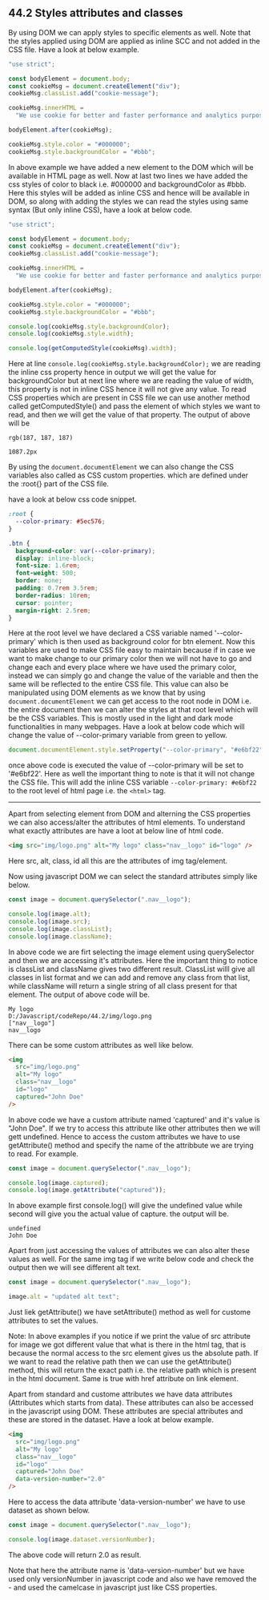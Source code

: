 ## 44.2 Styles attributes and classes

By using DOM we can apply styles to specific elements as well. Note that the styles applied using DOM are applied as inline SCC and not added in the CSS file. Have a look at below example.

```javascript
"use strict";

const bodyElement = document.body;
const cookieMsg = document.createElement("div");
cookieMsg.classList.add("cookie-message");

cookieMsg.innerHTML =
  "We use cookie for better and faster performance and analytics purpose <button class='btn cookie-close-btn'>got it!</button>";

bodyElement.after(cookieMsg);

cookieMsg.style.color = "#000000";
cookieMsg.style.backgroundColor = "#bbb";
```

In above example we have added a new element to the DOM which will be available in HTML page as well. Now at last two lines we have added the css styles of color to black i.e. #000000 and backgroundColor as #bbb. Here this styles will be added as inline CSS and hence will be available in DOM, so along with adding the styles we can read the styles using same syntax (But only inline CSS), have a look at below code.

```javascript
"use strict";

const bodyElement = document.body;
const cookieMsg = document.createElement("div");
cookieMsg.classList.add("cookie-message");

cookieMsg.innerHTML =
  "We use cookie for better and faster performance and analytics purpose <button class='btn cookie-close-btn'>got it!</button>";

bodyElement.after(cookieMsg);

cookieMsg.style.color = "#000000";
cookieMsg.style.backgroundColor = "#bbb";

console.log(cookieMsg.style.backgroundColor);
console.log(cookieMsg.style.width);

console.log(getComputedStyle(cookieMsg).width);
```

Here at line `console.log(cookieMsg.style.backgroundColor);` we are reading the inline css property hence in output we will get the value for backgroundColor but at next line where we are reading the value of width, this property is not in inline CSS hence it will not give any value. To read CSS properties which are present in CSS file we can use another method called getComputedStyle() and pass the element of which styles we want to read, and then we will get the value of that property. The output of above will be

```
rgb(187, 187, 187)

1087.2px
```

By using the `document.documentElement` we can also change the CSS variables also called as CSS custom properties. which are defined under the :root{} part of the CSS file.

have a look at below css code snippet.

```css
:root {
  --color-primary: #5ec576;
}

.btn {
  background-color: var(--color-primary);
  display: inline-block;
  font-size: 1.6rem;
  font-weight: 500;
  border: none;
  padding: 0.7rem 3.5rem;
  border-radius: 10rem;
  cursor: pointer;
  margin-right: 2.5rem;
}
```

Here at the root level we have declared a CSS variable named '--color-primary' which is then used as background color for btn element. Now this variables are used to make CSS file easy to maintain because if in case we want to make change to our primary color then we will not have to go and change each and every place where we have used the primary color, instead we can simply go and change the value of the variable and then the same will be reflected to the entire CSS file. This value can also be manipulated using DOM elements as we know that by using `document.documentElement` we can get access to the root node in DOM i.e. the entire document then we can alter the styles at that root level which will be the CSS variables. This is mostly used in the light and dark mode functionalities in many webpages. Have a look at below code which will change the value of --color-primary variable from green to yellow.

```javascript
document.documentElement.style.setProperty("--color-primary", "#e6bf22");
```

once above code is executed the value of --color-primary will be set to '#e6bf22'. Here as well the important thing to note is that it will not change the CSS file. This will add the inline CSS variable `--color-primary: #e6bf22` to the root level of html page i.e. the `<html>` tag.

<hr>

Apart from selecting element from DOM and alterning the CSS properties we can also access/alter the attributes of html elements. To understand what exactly attributes are have a loot at below line of html code.

```html
<img src="img/logo.png" alt="My logo" class="nav__logo" id="logo" />
```

Here src, alt, class, id all this are the attributes of img tag/element.

Now using javascript DOM we can select the standard attributes simply like below.

```javascript
const image = document.querySelector(".nav__logo");

console.log(image.alt);
console.log(image.src);
console.log(image.classList);
console.log(image.className);
```

In above code we are firt selecting the image element using querySelector and then we are accessing it's attributes. Here the important thing to notice is classList and className gives two different result. ClassList willl give all classes in list format and we can add and remove any class from that list, while className will return a single string of all class present for that element. The output of above code will be.

```
My logo
D:/Javascript/codeRepo/44.2/img/logo.png
["nav__logo"]
nav__logo
```

There can be some custom attributes as well like below.

```html
<img
  src="img/logo.png"
  alt="My logo"
  class="nav__logo"
  id="logo"
  captured="John Doe"
/>
```

In above code we have a custom attribute named 'captured' and it's value is "John Doe". If we try to access this attribute like other attributes then we will gett undefined. Hence to access the custom attributes we have to use getAttribute() method and specify the name of the attribbute we are trying to read. For example.

```javascript
const image = document.querySelector(".nav__logo");

console.log(image.captured);
console.log(image.getAttribute("captured"));
```

In above example first console.log() will give the undefined value while second will give you the actual value of capture. the output will be.

```
undefined
John Doe
```

Apart from just accessing the values of attributes we can also alter these values as well. For the same img tag if we write below code and check the output then we will see different alt text.

```javascript
const image = document.querySelector(".nav__logo");

image.alt = "updated alt text";
```

Just liek getAttribute() we have setAttribute() method as well for custome attributes to set the values.

Note: In above examples if you notice if we print the value of src attribute for image we got different value that what is there in the html tag, that is because the normal access to the src element gives us the absolute path. If we want to read the relative path then we can use the getAttribute() method, this will return the exact path i.e. the relative path which is present in the html document. Same is true with href attribute on link element.

Apart from standard and custome attributes we have data attributes (Attributes which starts from data). These attributes can also be accessed in the javascript using DOM. These attributes are special attributes and these are stored in the dataset. Have a look at below example.

```html
<img
  src="img/logo.png"
  alt="My logo"
  class="nav__logo"
  id="logo"
  captured="John Doe"
  data-version-number="2.0"
/>
```

Here to access the data attribute 'data-version-number' we have to use dataset as shown below.

```javascript
const image = document.querySelector(".nav__logo");

console.log(image.dataset.versionNumber);
```

The above code will return 2.0 as result.

Note that here the attribute name is 'data-version-number' but we have used only versionNumber in javascript code and also we have removed the - and used the camelcase in javascript just like CSS properties.
